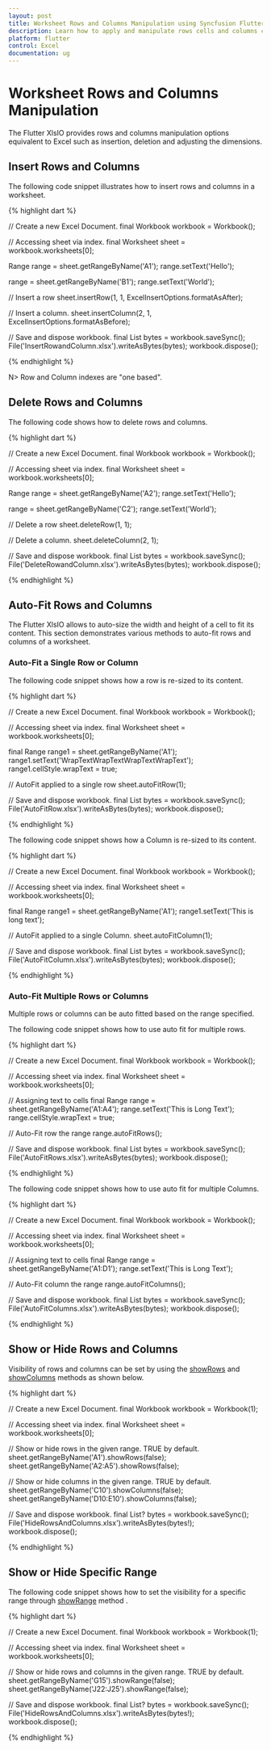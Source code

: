 ```yaml
---
layout: post
title: Worksheet Rows and Columns Manipulation using Syncfusion Flutter XlsIO
description: Learn how to apply and manipulate rows cells and columns cells in Excel Worksheet of workbook using Syncfusion Flutter XlsIO.
platform: flutter
control: Excel
documentation: ug
---
```


# Worksheet Rows and Columns Manipulation

The Flutter XlsIO provides rows and columns manipulation options equivalent to Excel such as insertion, deletion and adjusting the dimensions.

## Insert Rows and Columns

The following code snippet illustrates how to insert rows and columns in a worksheet.

{% highlight dart %} 

// Create a new Excel Document.
final Workbook workbook = Workbook();

// Accessing sheet via index.
final Worksheet sheet = workbook.worksheets[0];

Range range = sheet.getRangeByName('A1');
range.setText('Hello');

range = sheet.getRangeByName('B1');
range.setText('World');

// Insert a row
sheet.insertRow(1, 1, ExcelInsertOptions.formatAsAfter);

// Insert a column.
sheet.insertColumn(2, 1, ExcelInsertOptions.formatAsBefore);

// Save and dispose workbook.
final List<int> bytes = workbook.saveSync();
File('InsertRowandColumn.xlsx').writeAsBytes(bytes);
workbook.dispose();

{% endhighlight %}

N> Row and Column indexes are "one based".

## Delete Rows and Columns 

The following code shows how to delete rows and columns.

{% highlight dart %} 

// Create a new Excel Document.
final Workbook workbook = Workbook();

// Accessing sheet via index.
final Worksheet sheet = workbook.worksheets[0];

Range range = sheet.getRangeByName('A2');
range.setText('Hello');

range = sheet.getRangeByName('C2');
range.setText('World');

// Delete a row
sheet.deleteRow(1, 1);

// Delete a column.
sheet.deleteColumn(2, 1);

// Save and dispose workbook.
final List<int> bytes = workbook.saveSync();
File('DeleteRowandColumn.xlsx').writeAsBytes(bytes);
workbook.dispose();

{% endhighlight %}

## Auto-Fit Rows and Columns

The Flutter XlsIO allows to auto-size the width and height of a cell to fit its content. This section demonstrates various methods to auto-fit rows and columns of a worksheet.

### Auto-Fit a Single Row or Column

The following code snippet shows how a row is re-sized to its content.

{% highlight dart %}

// Create a new Excel Document.
final Workbook workbook = Workbook();

// Accessing sheet via index.
final Worksheet sheet = workbook.worksheets[0];

final Range range1 = sheet.getRangeByName('A1');
range1.setText('WrapTextWrapTextWrapTextWrapText');
range1.cellStyle.wrapText = true;

// AutoFit applied to a single row
sheet.autoFitRow(1);

// Save and dispose workbook.
final List<int> bytes = workbook.saveSync();
File('AutoFitRow.xlsx').writeAsBytes(bytes);
workbook.dispose();

{% endhighlight %}

The following code snippet shows how a Column is re-sized to its content.

{% highlight dart %}

// Create a new Excel Document.
final Workbook workbook = Workbook();

// Accessing sheet via index.
final Worksheet sheet = workbook.worksheets[0];

final Range range1 = sheet.getRangeByName('A1');
range1.setText('This is long text');

// AutoFit applied to a single Column.
sheet.autoFitColumn(1);

// Save and dispose workbook.
final List<int> bytes = workbook.saveSync();
File('AutoFitColumn.xlsx').writeAsBytes(bytes);
workbook.dispose();

{% endhighlight %}


### Auto-Fit Multiple Rows or Columns

Multiple rows or columns can be auto fitted based on the range specified.

The following code snippet shows how to use auto fit for multiple rows.

{% highlight dart %}

// Create a new Excel Document.
final Workbook workbook = Workbook();

// Accessing sheet via index.
final Worksheet sheet = workbook.worksheets[0];

// Assigning text to cells
final Range range = sheet.getRangeByName('A1:A4');
range.setText('This is Long Text');
range.cellStyle.wrapText = true;

// Auto-Fit row the range
range.autoFitRows();

// Save and dispose workbook.
final List<int> bytes = workbook.saveSync();
File('AutoFitRows.xlsx').writeAsBytes(bytes);
workbook.dispose();

{% endhighlight %}


The following code snippet shows how to use auto fit for multiple Columns.

{% highlight dart %}

// Create a new Excel Document.
final Workbook workbook = Workbook();

// Accessing sheet via index.
final Worksheet sheet = workbook.worksheets[0];

// Assigning text to cells
final Range range = sheet.getRangeByName('A1:D1');
range.setText('This is Long Text');

// Auto-Fit column the range
range.autoFitColumns();

// Save and dispose workbook.
final List<int> bytes = workbook.saveSync();
File('AutoFitColumns.xlsx').writeAsBytes(bytes);
workbook.dispose();

{% endhighlight %}

## Show or Hide Rows and Columns

Visibility of rows and columns can be set by using the [showRows](https://pub.dev/documentation/syncfusion_flutter_xlsio/latest/xlsio/Range/showRows.html) and [showColumns](https://pub.dev/documentation/syncfusion_flutter_xlsio/latest/xlsio/Range/showColumns.html) methods as shown below.

{% highlight dart %}

// Create a new Excel Document.
final Workbook workbook = Workbook(1);

// Accessing sheet via index.
final Worksheet sheet = workbook.worksheets[0];

// Show or hide rows in the given range. TRUE by default.
sheet.getRangeByName('A1').showRows(false);    
sheet.getRangeByName('A2:A5').showRows(false);   

// Show or hide columns in the given range. TRUE by default.
sheet.getRangeByName('C10').showColumns(false);
sheet.getRangeByName('D10:E10').showColumns(false);
       
// Save and dispose workbook.
final List<int>? bytes = workbook.saveSync();
File('HideRowsAndColumns.xlsx').writeAsBytes(bytes!);
workbook.dispose();

{% endhighlight %}

## Show or Hide Specific Range

The following code snippet shows how to set the visibility for a specific range through [showRange](https://pub.dev/documentation/syncfusion_flutter_xlsio/latest/xlsio/Range/showRange.html) method .

{% highlight dart %}

// Create a new Excel Document.
final Workbook workbook = Workbook(1);

// Accessing sheet via index.
final Worksheet sheet = workbook.worksheets[0];

// Show or hide rows and columns in the given range. TRUE by default.
sheet.getRangeByName('G15').showRange(false);
sheet.getRangeByName('J22:J25').showRange(false);
       
// Save and dispose workbook.
final List<int>? bytes = workbook.saveSync();
File('HideRowsAndColumns.xlsx').writeAsBytes(bytes!);
workbook.dispose();

{% endhighlight %}

